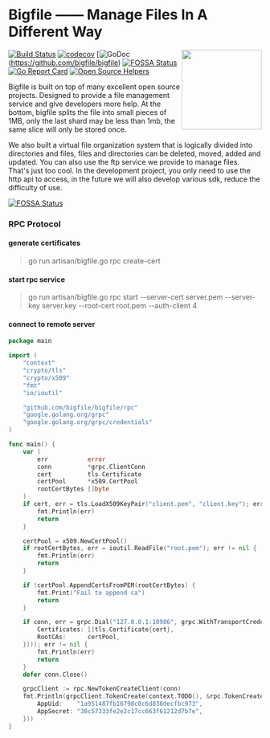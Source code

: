 # Bigfile —— Manage Files In A Different Way

<img align="right" width="159px" src="https://avatars3.githubusercontent.com/u/52916753">

[![Build Status](https://travis-ci.org/bigfile/bigfile.svg?branch=master)](https://travis-ci.org/bigfile/bigfile)
[![codecov](https://codecov.io/gh/bigfile/bigfile/branch/master/graph/badge.svg)](https://codecov.io/gh/bigfile/bigfile)
[![GoDoc](https://godoc.org/github.com/bigfile/bigfile?status.svg)(https://github.com/bigfile/bigfile)
[![FOSSA Status](https://app.fossa.io/api/projects/git%2Bgithub.com%2Fbigfile%2Fbigfile.svg?type=shield)](https://app.fossa.io/projects/git%2Bgithub.com%2Fbigfile%2Fbigfile?ref=badge_shield)
[![Go Report Card](https://goreportcard.com/badge/github.com/bigfile/bigfile)](https://goreportcard.com/report/github.com/bigfile/bigfile)
[![Open Source Helpers](https://www.codetriage.com/bigfile/bigfile/badges/users.svg)](https://www.codetriage.com/bigfile/bigfile)

Bigfile is built on top of many excellent open source projects. Designed to provide a file management service and give developers more help. At the bottom, bigfile splits the file into small pieces of 1MB, only the last shard may be less than 1mb, the same slice will only be stored once.

We also built a virtual file organization system that is logically divided into directories and files, files and directories can be deleted, moved, added and updated. You can also use the ftp service we provide to manage files. That's just too cool. In the development project, you only need to use the http api to access, in the future we will also develop various sdk, reduce the difficulty of use.


[![FOSSA Status](https://app.fossa.io/api/projects/git%2Bgithub.com%2Fbigfile%2Fbigfile.svg?type=large)](https://app.fossa.io/projects/git%2Bgithub.com%2Fbigfile%2Fbigfile?ref=badge_large)



### RPC Protocol

#### generate certificates

>  go run artisan/bigfile.go rpc create-cert

#### start rpc service

> go run artisan/bigfile.go rpc start --server-cert server.pem --server-key server.key --root-cert root.pem --auth-client 4

#### connect to remote server

```go
package main

import (
	"context"
	"crypto/tls"
	"crypto/x509"
	"fmt"
	"io/ioutil"

	"github.com/bigfile/bigfile/rpc"
	"google.golang.org/grpc"
	"google.golang.org/grpc/credentials"
)

func main() {
	var (
		err           error
		conn          *grpc.ClientConn
		cert          tls.Certificate
		certPool      *x509.CertPool
		rootCertBytes []byte
	)
	if cert, err = tls.LoadX509KeyPair("client.pem", "client.key"); err != nil {
		fmt.Println(err)
		return
	}

	certPool = x509.NewCertPool()
	if rootCertBytes, err = ioutil.ReadFile("root.pem"); err != nil {
		fmt.Println(err)
		return
	}

	if !certPool.AppendCertsFromPEM(rootCertBytes) {
		fmt.Print("Fail to append ca")
		return
	}

	if conn, err = grpc.Dial("127.0.0.1:10986", grpc.WithTransportCredentials(credentials.NewTLS(&tls.Config{
		Certificates: []tls.Certificate{cert},
		RootCAs:      certPool,
	}))); err != nil {
		fmt.Println(err)
		return
	}
	defer conn.Close()

	grpcClient := rpc.NewTokenCreateClient(conn)
	fmt.Println(grpcClient.TokenCreate(context.TODO(), &rpc.TokenCreateRequest{
		AppUid:    "1a951487fb16798c0c6d838decfbc973",
		AppSecret: "38c57333fe2e2c17cc663f61212d7b7e",
	}))
}
```